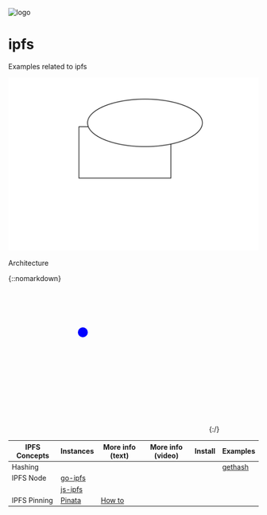 ![logo][]
# ipfs
Examples related to ipfs

![](method-draw-image.svg)

Architecture
 
{::nomarkdown}
<svg width="400" height=300>
    <circle cx="150" cy="100" r="10" fill="blue"/>
</svg>
{:/}



| IPFS Concepts   | Instances | More info (text) | More info (video) |   Install  |  Examples |
| --------------- |  --------- | ---------      | ---------          | ---------  |  -------- | 
| Hashing     |            |                |                    |            | [gethash](gethash) |
| IPFS Node    | [go-ipfs][] |
|              | [js-ipfs][] |
| IPFS Pinning | [Pinata](https://pinata.cloud) | [How to](https://medium.com/pinata/how-to-pin-to-ipfs-effortlessly-ba3437b33885) 


[go-ipfs]: https://github.com/ipfs/go-ipfs
[js-ipfs]: https://github.com/ipfs/js-ipfs
[logo]: https://web3examples.github.io/logo.png
